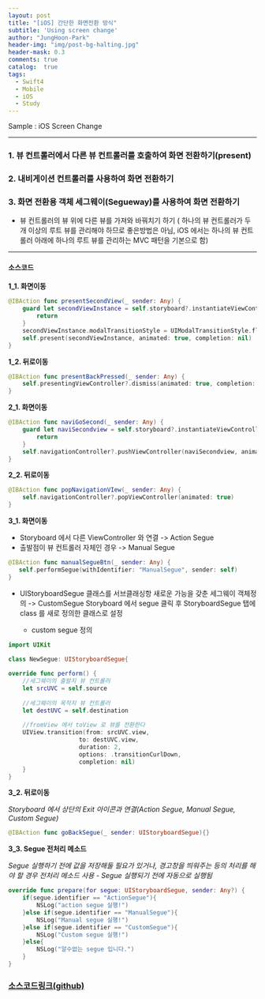 ```yaml
---
layout: post
title: "[iOS] 간단한 화면전환 방식"
subtitle: 'Using screen change'
author: "JungHoon-Park"
header-img: "img/post-bg-halting.jpg"
header-mask: 0.3
comments: true
catalog:  true
tags:
  - Swift4
  - Mobile
  - iOS
  - Study
---
```


Sample : iOS Screen Change

---

### 1. **뷰 컨트롤러에서 다른 뷰 컨트롤러를 호출하여 화면 전환하기(present)**

### 2. **내비게이션 컨트롤러를 사용하여 화면 전환하기**

### 3. **화면 전환용 객체 세그웨이(Segueway)를 사용하여 화면 전환하기**

* 뷰 컨트롤러의 뷰 위에 다른 뷰를 가져와 바꿔치기 하기 ( 하나의 뷰 컨트롤러가 두 개 이상의 루트 뷰를 관리해야 하므로 좋은방법은 아님,
  iOS 에서는 하나의 뷰 컨트롤러 아래에 하나의 루트 뷰를 관리하는 MVC 패턴을 기본으로 함)
  
---

#### 소스코드

**1_1. 화면이동**
```swift
@IBAction func presentSecondView(_ sender: Any) {
    guard let secondViewInstance = self.storyboard?.instantiateViewController(withIdentifier: "SecondViewController") else{
        return
    }
    secondViewInstance.modalTransitionStyle = UIModalTransitionStyle.flipHorizontal
    self.present(secondViewInstance, animated: true, completion: nil)
}
```
**1_2. 뒤로이동**
```swift
@IBAction func presentBackPressed(_ sender: Any) {
    self.presentingViewController?.dismiss(animated: true, completion: nil)
}
```

**2_1. 화면이동**
```swift
@IBAction func naviGoSecond(_ sender: Any) {
    guard let naviSecondview = self.storyboard?.instantiateViewController(withIdentifier: "NavigationSecondView") else{
        return
    }
    self.navigationController?.pushViewController(naviSecondview, animated: true)
}
```
**2_2. 뒤로이동**
```swift
@IBAction func popNavigationVIew(_ sender: Any) {
    self.navigationController?.popViewController(animated: true)
}
```
**3_1. 화면이동**
 * Storyboard 에서 다른 ViewController 와 연결 -> Action Segue
 * 출발점이 뷰 컨트롤러 자체인 경우 -> Manual Segue
 ```swift
@IBAction func manualSegueBtn(_ sender: Any) {
    self.performSegue(withIdentifier: "ManualSegue", sender: self)
}
 ```
 * UIStoryboardSegue 클래스를 서브클래싱항 새로운 가능을 갖춘 세그웨이 객체정의 -> CustomSegue
 Storyboard 에서 segue 클릭 후 StoryboardSegue 탭에 class 를 새로 정의한 클래스로 설정

    - custom segue 정의

```swift
import UIKit

class NewSegue: UIStoryboardSegue{
    
override func perform() {
    //세그웨이의 출발지 뷰 컨트롤러
    let srcUVC = self.source
        
    //세그웨이의 목적지 뷰 컨트롤러
    let destUVC = self.destination
        
    //fromView 에서 toView 로 뷰를 전환한다
    UIView.transition(from: srcUVC.view,
                    to: destUVC.view,
                    duration: 2,
                    options: .transitionCurlDown,
                    completion: nil)
    }
}
```
**3_2. 뒤로이동**

 *Storyboard 에서 상단의 Exit 아이콘과 연결(Action Segue, Manual Segue, Custom Segue)*
```swift
@IBAction func goBackSegue(_ sender: UIStoryboardSegue){}
```

**3_3. Segue 전처리 메소드**

*Segue 실행하기 전에 값을 저장해둘 필요가 있거나, 경고창을 띄워주는 등의 처리를 해야 할 경우 전처리 메소드 사용 - Segue 실행되기 전에 자동으로 실행됨*
```swift
override func prepare(for segue: UIStoryboardSegue, sender: Any?) {
    if(segue.identifier == "ActionSegue"){
        NSLog("action segue 실행!")
    }else if(segue.identifier == "ManualSegue"){
        NSLog("Manual segue 실행!")
    }else if(segue.identifier == "CustomSegue"){
        NSLog("Custom segue 실행!")
    }else{
        NSLog("알수없는 segue 입니다.")
    }
}
```

### [소스코드링크(github)](https://github.com/Junghun0/SampleScreenChange_ios.git)
